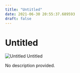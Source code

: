 ```yaml
---
title: "Untitled"
date: 2021-06-30 20:55:37.689593
draft: false
---
```


# Untitled

![Untitled](../images/6c306e9a-da0f-11eb-b81f-60f262b60b65.png)
Untitled



No description provided.